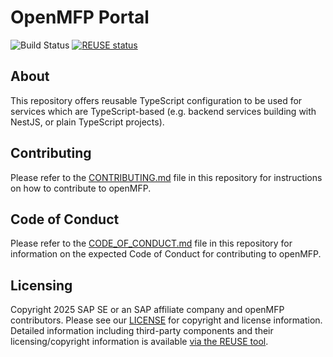 # OpenMFP Portal

![Build Status](https://github.com/openmfp/typescript-configs/actions/workflows/pipeline.yaml/badge.svg)
[![REUSE status](
https://api.reuse.software/badge/github.com/openmfp/typescript-configs)](https://api.reuse.software/info/github.com/openmfp/typescript-configs)

## About

This repository offers reusable TypeScript configuration to be used for services which are TypeScript-based (e.g. backend services building with NestJS, or plain TypeScript projects).

## Contributing

Please refer to the [CONTRIBUTING.md](CONTRIBUTING.md) file in this repository for instructions on how to contribute to openMFP.

## Code of Conduct

Please refer to the [CODE_OF_CONDUCT.md](CODE_OF_CONDUCT.md) file in this repository for information on the expected Code of Conduct for contributing to openMFP.

## Licensing

Copyright 2025 SAP SE or an SAP affiliate company and openMFP contributors. Please see our [LICENSE](LICENSE) for copyright and license information. Detailed information including third-party components and their licensing/copyright information is available [via the REUSE tool](https://api.reuse.software/info/github.com/openmfp/portal).

